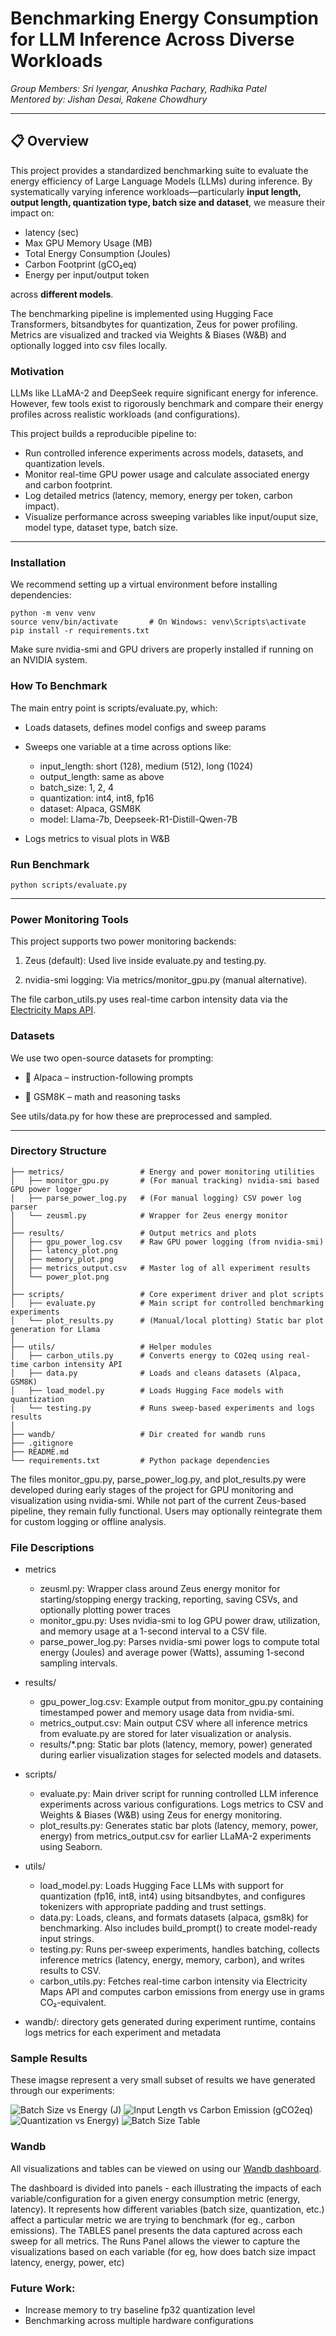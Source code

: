# Benchmarking Energy Consumption for LLM Inference Across Diverse Workloads
*Group Members: Sri Iyengar, Anushka Pachary, Radhika Patel*  
*Mentored by: Jishan Desai, Rakene Chowdhury*

---

## 📋 Overview

This project provides a standardized benchmarking suite to evaluate the energy efficiency of Large Language Models (LLMs) during inference. By systematically varying inference workloads—particularly **input length, output length, quantization type, batch size and dataset**, we measure their impact on: 
- latency (sec)
- Max GPU Memory Usage (MB)
- Total Energy Consumption (Joules)
- Carbon Footprint (gCO₂eq)
- Energy per input/output token

across **different models**. 

The benchmarking pipeline is implemented using Hugging Face Transformers, bitsandbytes for quantization, Zeus for power profiling. Metrics are visualized and tracked via Weights & Biases (W&B) and optionally logged into csv files locally. 

### Motivation

LLMs like LLaMA-2 and DeepSeek require significant energy for inference. However, few tools exist to rigorously benchmark and compare their energy profiles across realistic workloads (and configurations).

This project builds a reproducible pipeline to:
- Run controlled inference experiments across models, datasets, and quantization levels.
- Monitor real-time GPU power usage and calculate associated energy and carbon footprint.
- Log detailed metrics (latency, memory, energy per token, carbon impact).
- Visualize performance across sweeping variables like input/ouput size, model type, dataset type, batch size.

--- 

### Installation 

We recommend setting up a virtual environment before installing dependencies:

```
python -m venv venv
source venv/bin/activate       # On Windows: venv\Scripts\activate
pip install -r requirements.txt
```
Make sure nvidia-smi and GPU drivers are properly installed if running on an NVIDIA system.


### How To Benchmark

The main entry point is scripts/evaluate.py, which:

- Loads datasets, defines model configs and sweep params 

- Sweeps one variable at a time across options like:

    - input_length: short (128), medium (512), long (1024)
    - output_length: same as above
    - batch_size: 1, 2, 4
    - quantization: int4, int8, fp16
    - dataset: Alpaca, GSM8K
    - model: Llama-7b, Deepseek-R1-Distill-Qwen-7B

- Logs metrics to visual plots in W&B

### Run Benchmark
```
python scripts/evaluate.py
```
---

### Power Monitoring Tools
This project supports two power monitoring backends:

1. Zeus (default): Used live inside evaluate.py and testing.py.

2. nvidia-smi logging: Via metrics/monitor_gpu.py (manual alternative).

The file carbon_utils.py uses real-time carbon intensity data via the [Electricity Maps API](https://portal.electricitymaps.com/docs/getting-started#authorization).


### Datasets

We use two open-source datasets for prompting:

* 🦙 Alpaca – instruction-following prompts

* 📐 GSM8K – math and reasoning tasks

See utils/data.py for how these are preprocessed and sampled.

---

### Directory Structure

```
├── metrics/                 # Energy and power monitoring utilities
│   ├── monitor_gpu.py       # (For manual tracking) nvidia-smi based GPU power logger
│   ├── parse_power_log.py   # (For manual logging) CSV power log parser
│   └── zeusml.py            # Wrapper for Zeus energy monitor
│
├── results/                 # Output metrics and plots
│   ├── gpu_power_log.csv    # Raw GPU power logging (from nvidia-smi)
│   ├── latency_plot.png
│   ├── memory_plot.png
│   ├── metrics_output.csv   # Master log of all experiment results
│   └── power_plot.png
│
├── scripts/                 # Core experiment driver and plot scripts
│   ├── evaluate.py          # Main script for controlled benchmarking experiments
│   └── plot_results.py      # (Manual/local plotting) Static bar plot generation for Llama
│
├── utils/                   # Helper modules
│   ├── carbon_utils.py      # Converts energy to CO2eq using real-time carbon intensity API
│   ├── data.py              # Loads and cleans datasets (Alpaca, GSM8K)
│   ├── load_model.py        # Loads Hugging Face models with quantization
│   └── testing.py           # Runs sweep-based experiments and logs results
│
├── wandb/                   # Dir created for wandb runs
├── .gitignore
├── README.md
└── requirements.txt         # Python package dependencies

```

The files monitor_gpu.py, parse_power_log.py, and plot_results.py were developed during early stages of the project for GPU monitoring and visualization using nvidia-smi. While not part of the current Zeus-based pipeline, they remain fully functional. Users may optionally reintegrate them for custom logging or offline analysis.

### File Descriptions

- metrics
    - zeusml.py: Wrapper class around Zeus energy monitor for starting/stopping energy tracking, reporting, saving CSVs, and optionally plotting power traces
    - monitor_gpu.py: Uses nvidia-smi to log GPU power draw, utilization, and memory usage at a 1-second interval to a CSV file.
    - parse_power_log.py: Parses nvidia-smi power logs to compute total energy (Joules) and average power (Watts), assuming 1-second sampling intervals.

- results/
    - gpu_power_log.csv: Example output from monitor_gpu.py containing timestamped power and memory usage data from nvidia-smi.
    - metrics_output.csv: Main output CSV where all inference metrics from evaluate.py are stored for later visualization or analysis.
    - results/*.png: Static bar plots (latency, memory, power) generated during earlier visualization stages for selected models and datasets.

- scripts/ 
    - evaluate.py: Main driver script for running controlled LLM inference experiments across various configurations. Logs metrics to CSV and Weights & Biases (W&B) using Zeus for energy monitoring.
    - plot_results.py: Generates static bar plots (latency, memory, power, energy) from metrics_output.csv for earlier LLaMA-2 experiments using Seaborn.

- utils/
    - load_model.py: Loads Hugging Face LLMs with support for quantization (fp16, int8, int4) using bitsandbytes, and configures tokenizers with appropriate padding and trust settings.
    - data.py: Loads, cleans, and formats datasets (alpaca, gsm8k) for benchmarking. Also includes build_prompt() to create model-ready input strings.
    - testing.py: Runs per-sweep experiments, handles batching, collects inference metrics (latency, energy, memory, carbon), and writes results to CSV.
    - carbon_utils.py: Fetches real-time carbon intensity via Electricity Maps API and computes carbon emissions from energy use in grams CO₂-equivalent.

- wandb/: directory gets generated during experiment runtime, contains logs metrics for each experiment and metadata


### Sample Results

These imagse represent a very small subset of results we have generated through our experiments: 

![Batch Size vs Energy (J)](results/batchsize-energy.png)
![Input Length vs Carbon Emission (gCO2eq)](results/inputlength-carbon.png)
![Quantization vs Energy)](results/quantization-energy.png)
![Batch Size Table](results/batch-size-table.png)

### Wandb

All visualizations and tables can be viewed on using our [Wandb dashboard](https://wandb.ai/benchmarking-energy-consumption-llms-inference/llm-inference-energy-benchmarking/?nw=nwuserrpp2142). 

The dashboard is divided into panels - each illustrating the impacts of each variable/configuration for a given energy consumption metric (energy, latency). It represents how different variables (batch size, quantization, etc.) affect a particular metric we are trying to benchmark (for eg., carbon emissions). The TABLES panel presents the data captured across each sweep for all metrics. The Runs Panel allows the viewer to capture the visualizations based on each variable (for eg, how does batch size impact latency, energy, power, etc)

### Future Work:

- Increase memory to try baseline fp32 quantization level 
- Benchmarking across multiple hardware configurations
